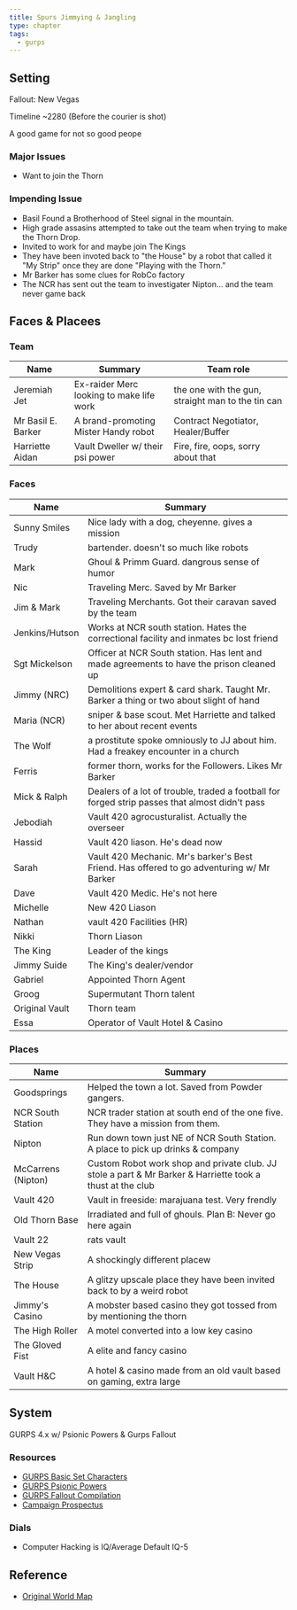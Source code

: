 ```yaml
---
title: Spurs Jimmying & Jangling
type: chapter
tags:
  - gurps
---
```


## Setting

Fallout: New Vegas

Timeline ~2280 (Before the courier is shot)

A good game for not so good peope

### Major Issues

- Want to join the Thorn

### Impending Issue

- Basil Found a Brotherhood of Steel signal in the mountain.
- High grade assasins attempted to take out the team when trying to make the Thorn Drop.
- Invited to work for and maybe join The Kings
- They have been invoted back to "the House" by a robot that called it "My Strip" once they are done "Playing with the Thorn."
- Mr Barker has some clues for RobCo factory
- The NCR has sent out the team to investigater Nipton… and the team never game back

## Faces & Placees

### Team

Name               | Summary                                  | Team role
---                | ---                                      | ---
Jeremiah Jet       | Ex-raider Merc looking to make life work | the one with the gun, straight man to the tin can
Mr Basil E. Barker | A brand-promoting Mister Handy robot     | Contract Negotiator, Healer/Buffer
Harriette Aidan    | Vault Dweller w/ their psi power         | Fire, fire, oops, sorry about that

### Faces

| Name           | Summary                                                                                        |
| -------------- | ---------------------------------------------------------------------------------------------- |
| Sunny Smiles   | Nice lady with a dog, cheyenne. gives a mission                                                |
| Trudy          | bartender. doesn't so much like robots                                                         |
| Mark           | Ghoul & Primm Guard. dangrous sense of humor                                                   |
| Nic            | Traveling Merc. Saved by Mr Barker                                                             |
| Jim & Mark     | Traveling Merchants. Got their caravan saved by the team                                       |
| Jenkins/Hutson | Works at NCR south station. Hates the correctional facility and inmates bc lost friend         |
| Sgt Mickelson  | Officer at NCR South station. Has lent and made agreements to have the prison cleaned up       |
| Jimmy (NRC)    | Demolitions expert & card shark. Taught Mr. Barker a thing or two about slight of hand         |
| Maria (NCR)    | sniper & base scout. Met Harriette and talked to her about recent events                       |
| The Wolf       | a prostitute spoke omniously to JJ about him. Had a freakey encounter in a church              |
| Ferris         | former thorn, works for the Followers. Likes Mr Barker                                         |
| Mick & Ralph   | Dealers of a lot of trouble, traded a football for forged strip passes that almost didn't pass |
| Jebodiah       | Vault 420 agrocusturalist. Actually the overseer                                               |
| Hassid         | Vault 420 liason. He's dead now                                                                |
| Sarah          | Vault 420 Mechanic. Mr's barker's Best Friend. Has offered to go adventuring w/ Mr Barker      |
| Dave           | Vault 420 Medic. He's not here                                                                 |
| Michelle       | New 420 Liason                                                                                 |
| Nathan         | vault 420 Facilities (HR)                                                                      |
| Nikki          | Thorn Liason                                                                                   |
| The King       | Leader of the kings                                                                            |
| Jimmy Suide    | The King's dealer/vendor                                                                       |
| Gabriel        | Appointed Thorn Agent                                                                          |
| Groog          | Supermutant Thorn talent                                                                       |
| Original Vault | Thorn team                                                                                     |
| Essa           | Operator of Vault Hotel & Casino                                                               |

### Places

Name               | Summary
---                | ---
Goodsprings        | Helped the town a lot. Saved from Powder gangers.
NCR South Station  | NCR trader station at south end of the one five. They have a mission from them.
Nipton             | Run down town just NE of NCR South Station. A place to pick up drinks & company
McCarrens (Nipton) | Custom Robot work shop and private club. JJ stole a part & Mr Barker & Harriette took a thust at the club
Vault 420          | Vault in freeside: marajuana test. Very frendly
Old Thorn Base     | Irradiated and full of ghouls. Plan B: Never go here again
Vault 22           | rats vault
New Vegas Strip    | A shockingly different placew
The House          | A glitzy upscale place they have been invited back to by a weird robot
Jimmy's Casino     | A mobster based casino they got tossed from by mentioning the thorn
The High Roller    | A motel converted into a low key casino
The Gloved Fist    | A elite and fancy casino
Vault H&C | A hotel & casino made from an old vault based on gaming, extra large

## System

GURPS 4.x w/ Psionic Powers & Gurps Fallout

### Resources

- [GURPS Basic Set Characters](http://www.sjgames.com/gurps/books/Basic/)
- [GURPS Psionic Powers](http://www.sjgames.com/gurps/books/psionicpowers/)
- [GURPS Fallout Compilation](http://gurps.fallout.free.fr/)
- [Campaign Prospectus](SJJ-Campaign-Prospectus.pdf)

### Dials

- Computer Hacking is IQ/Average Default IQ-5

## Reference

- [Original World Map](www.digital-utopia.org/newvegas/)
